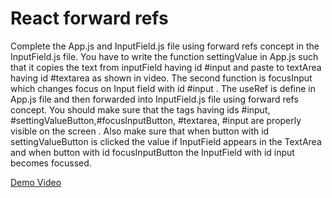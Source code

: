 # React forward refs

Complete the App.js and InputField.js file using forward refs concept in the InputField.js file. You have to write the function settingValue in App.js such that it copies the text from inputField having id #input and paste to textArea having id #textarea as shown in video. The second function is focusInput which changes focus on Input field with id #input . The useRef is define in App.js file and then forwarded into InputField.js file using forward refs concept.
You should make sure that the tags having ids #input, #settingValueButton,#focusInputButton, #textarea, #input are properly visible on the screen .
Also make sure that when button with id settingValueButton is clicked the value if InputField appears in the TextArea and when button with id focusInputButton the InputField with id input becomes focussed.


[Demo Video](https://d3dyfaf3iutrxo.cloudfront.net/general/upload/70de355fe7194549aa7e43ae0ac32de7.webm)